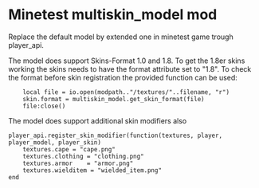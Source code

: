 # Minetest multiskin_model mod

Replace the default model by extended one in minetest game trough player_api.

The model does support Skins-Format 1.0 and 1.8. 
To get the 1.8er skins working the skins needs to have the format attribute set to "1.8".
To check the format before skin registration the provided function can be used:
```
	local file = io.open(modpath.."/textures/"..filename, "r")
	skin.format = multiskin_model.get_skin_format(file)
	file:close()
```

The model does support additional skin modifiers also
```
player_api.register_skin_modifier(function(textures, player, player_model, player_skin)
	textures.cape = "cape.png"
	textures.clothing = "clothing.png"
	textures.armor    = "armor.png"
	textures.wielditem = "wielded_item.png"
end
```
